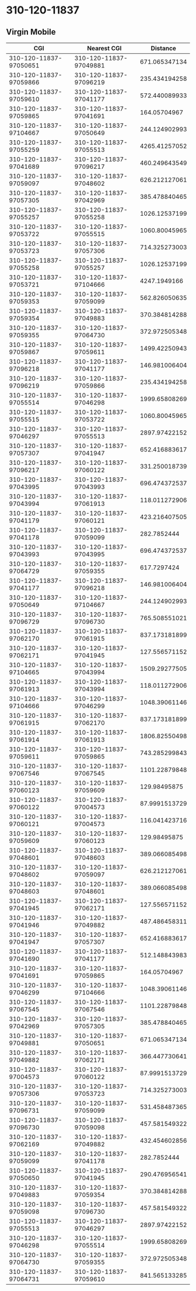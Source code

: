 # 310-120-11837
## Virgin Mobile


| CGI | Nearest CGI | Distance |
|-----|-------------|----------|
| 310-120-11837-97050651 | 310-120-11837-97049881 | 671.065347134 |
| 310-120-11837-97059866 | 310-120-11837-97096219 | 235.434194258 |
| 310-120-11837-97059610 | 310-120-11837-97041177 | 572.440089933 |
| 310-120-11837-97059865 | 310-120-11837-97041691 | 164.05704967 |
| 310-120-11837-97104667 | 310-120-11837-97050649 | 244.124902993 |
| 310-120-11837-97055259 | 310-120-11837-97055513 | 4265.41257052 |
| 310-120-11837-97041689 | 310-120-11837-97096217 | 460.249643549 |
| 310-120-11837-97059097 | 310-120-11837-97048602 | 626.212127061 |
| 310-120-11837-97057305 | 310-120-11837-97042969 | 385.478840465 |
| 310-120-11837-97055257 | 310-120-11837-97055258 | 1026.12537199 |
| 310-120-11837-97053722 | 310-120-11837-97055515 | 1060.80045965 |
| 310-120-11837-97053723 | 310-120-11837-97057306 | 714.325273003 |
| 310-120-11837-97055258 | 310-120-11837-97055257 | 1026.12537199 |
| 310-120-11837-97053721 | 310-120-11837-97104666 | 4247.1949166 |
| 310-120-11837-97059353 | 310-120-11837-97059099 | 562.826050635 |
| 310-120-11837-97059354 | 310-120-11837-97049883 | 370.384814288 |
| 310-120-11837-97059355 | 310-120-11837-97064730 | 372.972505348 |
| 310-120-11837-97059867 | 310-120-11837-97059611 | 1499.42250943 |
| 310-120-11837-97096218 | 310-120-11837-97041177 | 146.981006404 |
| 310-120-11837-97096219 | 310-120-11837-97059866 | 235.434194258 |
| 310-120-11837-97055514 | 310-120-11837-97046298 | 1999.65808269 |
| 310-120-11837-97055515 | 310-120-11837-97053722 | 1060.80045965 |
| 310-120-11837-97046297 | 310-120-11837-97055513 | 2897.97422152 |
| 310-120-11837-97057307 | 310-120-11837-97041947 | 652.416883617 |
| 310-120-11837-97096217 | 310-120-11837-97060122 | 331.250018739 |
| 310-120-11837-97043995 | 310-120-11837-97043993 | 696.474372537 |
| 310-120-11837-97043994 | 310-120-11837-97061913 | 118.011272906 |
| 310-120-11837-97041179 | 310-120-11837-97060121 | 423.216407505 |
| 310-120-11837-97041178 | 310-120-11837-97059099 | 282.7852444 |
| 310-120-11837-97043993 | 310-120-11837-97043995 | 696.474372537 |
| 310-120-11837-97064729 | 310-120-11837-97059355 | 617.7297424 |
| 310-120-11837-97041177 | 310-120-11837-97096218 | 146.981006404 |
| 310-120-11837-97050649 | 310-120-11837-97104667 | 244.124902993 |
| 310-120-11837-97096729 | 310-120-11837-97096730 | 765.508551021 |
| 310-120-11837-97062170 | 310-120-11837-97061915 | 837.173181899 |
| 310-120-11837-97062171 | 310-120-11837-97041945 | 127.556571152 |
| 310-120-11837-97104665 | 310-120-11837-97043994 | 1509.29277505 |
| 310-120-11837-97061913 | 310-120-11837-97043994 | 118.011272906 |
| 310-120-11837-97104666 | 310-120-11837-97046299 | 1048.39061146 |
| 310-120-11837-97061915 | 310-120-11837-97062170 | 837.173181899 |
| 310-120-11837-97061914 | 310-120-11837-97061913 | 1806.82550498 |
| 310-120-11837-97059611 | 310-120-11837-97059865 | 743.285299843 |
| 310-120-11837-97067546 | 310-120-11837-97067545 | 1101.22879848 |
| 310-120-11837-97060123 | 310-120-11837-97059609 | 129.98495875 |
| 310-120-11837-97060122 | 310-120-11837-97004573 | 87.9991513729 |
| 310-120-11837-97060121 | 310-120-11837-97004573 | 116.041423716 |
| 310-120-11837-97059609 | 310-120-11837-97060123 | 129.98495875 |
| 310-120-11837-97048601 | 310-120-11837-97048603 | 389.066085498 |
| 310-120-11837-97048602 | 310-120-11837-97059097 | 626.212127061 |
| 310-120-11837-97048603 | 310-120-11837-97048601 | 389.066085498 |
| 310-120-11837-97041945 | 310-120-11837-97062171 | 127.556571152 |
| 310-120-11837-97041946 | 310-120-11837-97049882 | 487.486458311 |
| 310-120-11837-97041947 | 310-120-11837-97057307 | 652.416883617 |
| 310-120-11837-97041690 | 310-120-11837-97041177 | 512.148843983 |
| 310-120-11837-97041691 | 310-120-11837-97059865 | 164.05704967 |
| 310-120-11837-97046299 | 310-120-11837-97104666 | 1048.39061146 |
| 310-120-11837-97067545 | 310-120-11837-97067546 | 1101.22879848 |
| 310-120-11837-97042969 | 310-120-11837-97057305 | 385.478840465 |
| 310-120-11837-97049881 | 310-120-11837-97050651 | 671.065347134 |
| 310-120-11837-97049882 | 310-120-11837-97062171 | 366.447730641 |
| 310-120-11837-97004573 | 310-120-11837-97060122 | 87.9991513729 |
| 310-120-11837-97057306 | 310-120-11837-97053723 | 714.325273003 |
| 310-120-11837-97096731 | 310-120-11837-97059099 | 531.458487365 |
| 310-120-11837-97096730 | 310-120-11837-97059098 | 457.581549322 |
| 310-120-11837-97062169 | 310-120-11837-97049882 | 432.454602856 |
| 310-120-11837-97059099 | 310-120-11837-97041178 | 282.7852444 |
| 310-120-11837-97050650 | 310-120-11837-97041945 | 290.476956541 |
| 310-120-11837-97049883 | 310-120-11837-97059354 | 370.384814288 |
| 310-120-11837-97059098 | 310-120-11837-97096730 | 457.581549322 |
| 310-120-11837-97055513 | 310-120-11837-97046297 | 2897.97422152 |
| 310-120-11837-97046298 | 310-120-11837-97055514 | 1999.65808269 |
| 310-120-11837-97064730 | 310-120-11837-97059355 | 372.972505348 |
| 310-120-11837-97064731 | 310-120-11837-97059610 | 841.565133285 |
